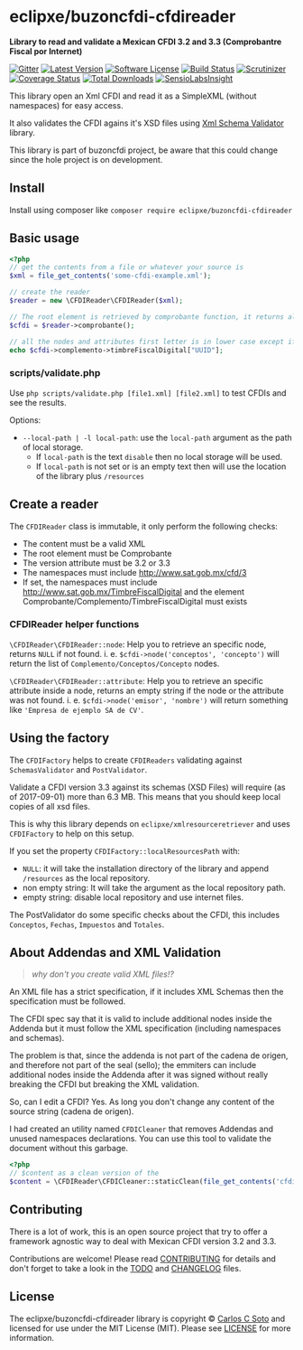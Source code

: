 # eclipxe/buzoncfdi-cfdireader

**Library to read and validate a Mexican CFDI 3.2 and 3.3 (Comprobantre Fiscal por Internet)**

[![Gitter][badge-gitter]][gitter]
[![Latest Version][badge-release]][release]
[![Software License][badge-license]][license]
[![Build Status][badge-build]][build]
[![Scrutinizer][badge-quality]][quality]
[![Coverage Status][badge-coverage]][coverage]
[![Total Downloads][badge-downloads]][downloads]
[![SensioLabsInsight][badge-sensiolabs]][sensiolabs]

This library open an Xml CFDI and read it as a SimpleXML (without namespaces) for easy access.

It also validates the CFDI agains it's XSD files
using [Xml Schema Validator](https://github.com/eclipxe13/XmlSchemaValidator) library.

This library is part of buzoncfdi project, be aware that this could change since the hole project is on development.

## Install

Install using composer like `composer require eclipxe/buzoncfdi-cfdireader`

## Basic usage

```php
<?php
// get the contents from a file or whatever your source is
$xml = file_get_contents('some-cfdi-example.xml');

// create the reader
$reader = new \CFDIReader\CFDIReader($xml);

// The root element is retrieved by comprobante function, it returns always a new instance (cloned) of the root element
$cfdi = $reader->comprobante();

// all the nodes and attributes first letter is in lower case except if the attribute is all upper case
echo $cfdi->complemento->timbreFiscalDigital["UUID"];
```

### scripts/validate.php

Use `php scripts/validate.php [file1.xml] [file2.xml]` to test CFDIs and see the results.

Options:
- `--local-path | -l local-path`: use the `local-path` argument as the path of local storage.
    - If `local-path` is the text `disable` then no local storage will be used.
    - If `local-path` is not set or is an empty text then will use the location of the library plus `/resources`

## Create a reader

The `CFDIReader` class is immutable, it only perform the following checks:

* The content must be a valid XML
* The root element must be Comprobante
* The version attribute must be 3.2 or 3.3
* The namespaces must include http://www.sat.gob.mx/cfd/3
* If set, the namespaces must include http://www.sat.gob.mx/TimbreFiscalDigital
  and the element Comprobante/Complemento/TimbreFiscalDigital must exists

### CFDIReader helper functions

`\CFDIReader\CFDIReader::node`: Help you to retrieve an specific node, returns `NULL` if not found.
i. e. `$cfdi->node('conceptos', 'concepto')` will return the list of `Complemento/Conceptos/Concepto` nodes.

`\CFDIReader\CFDIReader::attribute`: Help you to retrieve an specific attribute inside a node,
returns an empty string if the node or the attribute was not found.
i. e. `$cfdi->node('emisor', 'nombre')` will return something like `'Empresa de ejemplo SA de CV'`.

## Using the factory

The `CFDIFactory` helps to create `CFDIReaders` validating against `SchemasValidator` and `PostValidator`.

Validate a CFDI version 3.3 against its schemas (XSD Files) will require (as of 2017-09-01) more than 6.3 MB.
This means that you should keep local copies of all xsd files.

This is why this library depends on `eclipxe/xmlresourceretriever` and uses `CFDIFactory` to help on this
setup.

If you set the property `CFDIFactory::localResourcesPath` with:
- `NULL`: it will take the installation directory of the library and append `/resources` as the local repository.
- non empty string: It will take the argument as the local repository path.
- empty string: disable local repository and use internet files.

The PostValidator do some specific checks about the CFDI, this includes `Conceptos`, `Fechas`, `Impuestos` and `Totales`.

## About Addendas and XML Validation

> _why don't you create valid XML files!?_

An XML file has a strict specification, if it includes XML Schemas then the specification must be followed.

The CFDI spec say that it is valid to include additional nodes inside the Addenda but it must follow the
XML specification (including namespaces and schemas).

The problem is that, since the addenda is not part of the cadena de origen, and therefore not part of the
seal (sello); the emmiters can include additional nodes inside the Addenda after it was signed without
really breaking the CFDI but breaking the XML validation.

So, can I edit a CFDI? Yes. As long you don't change any content of the source string (cadena de origen).

I had created an utility named `CFDICleaner` that removes Addendas and unused namespaces declarations.
You can use this tool to validate the document without this garbage.

```php
<?php
// $content as a clean version of the
$content = \CFDIReader\CFDICleaner::staticClean(file_get_contents('cfdi-dirty.xml'));
```

## Contributing

There is a lot of work, this is an open source project that try to offer a framework agnostic way to deal with
Mexican CFDI version 3.2 and 3.3.

Contributions are welcome! Please read [CONTRIBUTING][] for details
and don't forget to take a look in the [TODO][] and [CHANGELOG][] files.

## License

The eclipxe/buzoncfdi-cfdireader library is copyright © [Carlos C Soto](https://eclipxe.com.mx/)
and licensed for use under the MIT License (MIT). Please see [LICENSE][] for more information.

[contributing]: https://github.com/eclipxe13/buzoncfdi-cfdireader/blob/master/CONTRIBUTING.md
[changelog]: https://github.com/eclipxe13/buzoncfdi-cfdireader/blob/master/CHANGELOG.md
[todo]: https://github.com/eclipxe13/buzoncfdi-cfdireader/blob/master/TODO.md

[release]: https://github.com/eclipxe13/buzoncfdi-cfdireader/releases
[license]: https://github.com/eclipxe13/buzoncfdi-cfdireader/blob/master/LICENSE
[gitter]: https://gitter.im/eclipxe13/buzoncfdi-cfdireader?utm_source=badge&utm_medium=badge&utm_campaign=pr-badge
[build]: https://scrutinizer-ci.com/g/eclipxe13/buzoncfdi-cfdireader/build-status/master
[quality]: https://scrutinizer-ci.com/g/eclipxe13/buzoncfdi-cfdireader/
[coverage]: https://scrutinizer-ci.com/g/eclipxe13/buzoncfdi-cfdireader/code-structure/master/code-coverage
[downloads]: https://packagist.org/packages/eclipxe/buzoncfdi-cfdireader
[sensiolabs]: https://insight.sensiolabs.com/projects/ffa9eb49-58e3-4532-acdd-f8089d46ad73

[badge-gitter]: https://badges.gitter.im/eclipxe13/buzoncfdi-cfdireader.svg
[badge-release]: https://img.shields.io/github/tag/eclipxe13/buzoncfdi-cfdireader.svg?label=version&style=flat-square
[badge-license]: https://img.shields.io/badge/license-MIT-brightgreen.svg?style=flat-square
[badge-build]: https://img.shields.io/scrutinizer/build/g/eclipxe13/buzoncfdi-cfdireader/master.svg?style=flat-square
[badge-quality]: https://img.shields.io/scrutinizer/g/eclipxe13/buzoncfdi-cfdireader/master.svg?style=flat-square
[badge-coverage]: https://img.shields.io/scrutinizer/coverage/g/eclipxe13/buzoncfdi-cfdireader/master.svg?style=flat-square
[badge-downloads]: https://img.shields.io/packagist/dt/eclipxe/buzoncfdi-cfdireader.svg?style=flat-square
[badge-sensiolabs]: https://insight.sensiolabs.com/projects/ffa9eb49-58e3-4532-acdd-f8089d46ad73/mini.png
